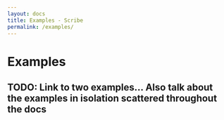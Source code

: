 ```yaml
---
layout: docs
title: Examples - Scribe
permalink: /examples/
---
```


# Examples

## TODO: Link to two examples... Also talk about the examples in isolation scattered throughout the docs
